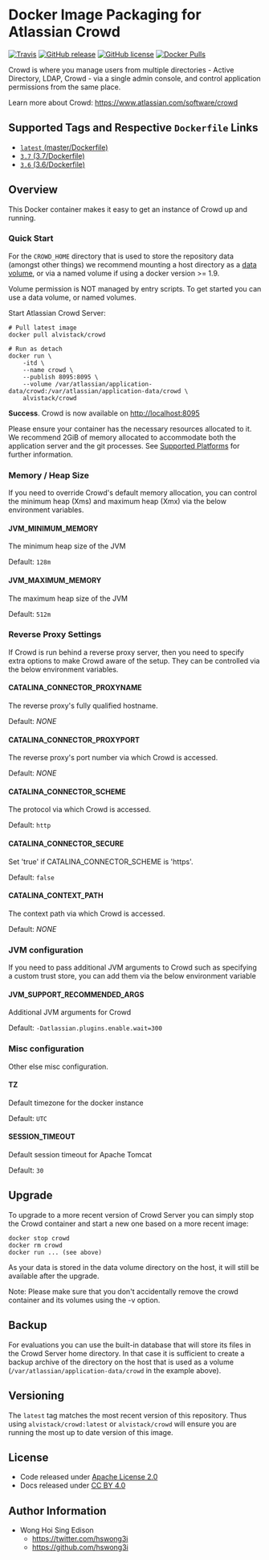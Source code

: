 # Docker Image Packaging for Atlassian Crowd

[![Travis](https://img.shields.io/travis/alvistack/docker-crowd.svg)](https://travis-ci.org/alvistack/docker-crowd)
[![GitHub release](https://img.shields.io/github/release/alvistack/docker-crowd.svg)](https://github.com/alvistack/docker-crowd/releases)
[![GitHub license](https://img.shields.io/github/license/alvistack/docker-crowd.svg)](https://github.com/alvistack/docker-crowd/blob/master/LICENSE)
[![Docker Pulls](https://img.shields.io/docker/pulls/alvistack/crowd.svg)](https://hub.docker.com/r/alvistack/crowd/)

Crowd is where you manage users from multiple directories - Active Directory, LDAP, Crowd - via a single admin console, and control application permissions from the same place.

Learn more about Crowd: <https://www.atlassian.com/software/crowd>

## Supported Tags and Respective `Dockerfile` Links

  - [`latest` (master/Dockerfile)](https://github.com/alvistack/docker-crowd/blob/master/Dockerfile)
  - [`3.7` (3.7/Dockerfile)](https://github.com/alvistack/docker-crowd/blob/3.7/Dockerfile)
  - [`3.6` (3.6/Dockerfile)](https://github.com/alvistack/docker-crowd/blob/3.6/Dockerfile)

## Overview

This Docker container makes it easy to get an instance of Crowd up and running.

### Quick Start

For the `CROWD_HOME` directory that is used to store the repository data (amongst other things) we recommend mounting a host directory as a [data volume](https://docs.docker.com/engine/tutorials/dockervolumes/#/data-volumes), or via a named volume if using a docker version \>= 1.9.

Volume permission is NOT managed by entry scripts. To get started you can use a data volume, or named volumes.

Start Atlassian Crowd Server:

    # Pull latest image
    docker pull alvistack/crowd
    
    # Run as detach
    docker run \
        -itd \
        --name crowd \
        --publish 8095:8095 \
        --volume /var/atlassian/application-data/crowd:/var/atlassian/application-data/crowd \
        alvistack/crowd

**Success**. Crowd is now available on <http://localhost:8095>

Please ensure your container has the necessary resources allocated to it. We recommend 2GiB of memory allocated to accommodate both the application server and the git processes. See [Supported Platforms](https://confluence.atlassian.com/display/Crowd/Supported+Platforms) for further information.

### Memory / Heap Size

If you need to override Crowd's default memory allocation, you can control the minimum heap (Xms) and maximum heap (Xmx) via the below environment variables.

#### JVM\_MINIMUM\_MEMORY

The minimum heap size of the JVM

Default: `128m`

#### JVM\_MAXIMUM\_MEMORY

The maximum heap size of the JVM

Default: `512m`

### Reverse Proxy Settings

If Crowd is run behind a reverse proxy server, then you need to specify extra options to make Crowd aware of the setup. They can be controlled via the below environment variables.

#### CATALINA\_CONNECTOR\_PROXYNAME

The reverse proxy's fully qualified hostname.

Default: *NONE*

#### CATALINA\_CONNECTOR\_PROXYPORT

The reverse proxy's port number via which Crowd is accessed.

Default: *NONE*

#### CATALINA\_CONNECTOR\_SCHEME

The protocol via which Crowd is accessed.

Default: `http`

#### CATALINA\_CONNECTOR\_SECURE

Set 'true' if CATALINA\_CONNECTOR\_SCHEME is 'https'.

Default: `false`

#### CATALINA\_CONTEXT\_PATH

The context path via which Crowd is accessed.

Default: *NONE*

### JVM configuration

If you need to pass additional JVM arguments to Crowd such as specifying a custom trust store, you can add them via the below environment variable

#### JVM\_SUPPORT\_RECOMMENDED\_ARGS

Additional JVM arguments for Crowd

Default: `-Datlassian.plugins.enable.wait=300`

### Misc configuration

Other else misc configuration.

#### TZ

Default timezone for the docker instance

Default: `UTC`

#### SESSION\_TIMEOUT

Default session timeout for Apache Tomcat

Default: `30`

## Upgrade

To upgrade to a more recent version of Crowd Server you can simply stop the Crowd
container and start a new one based on a more recent image:

    docker stop crowd
    docker rm crowd
    docker run ... (see above)

As your data is stored in the data volume directory on the host, it will still
be available after the upgrade.

Note: Please make sure that you don't accidentally remove the crowd container and its volumes using the -v option.

## Backup

For evaluations you can use the built-in database that will store its files in the Crowd Server home directory. In that case it is sufficient to create a backup archive of the directory on the host that is used as a volume (`/var/atlassian/application-data/crowd` in the example above).

## Versioning

The `latest` tag matches the most recent version of this repository. Thus using `alvistack/crowd:latest` or `alvistack/crowd` will ensure you are running the most up to date version of this image.

## License

  - Code released under [Apache License 2.0](LICENSE)
  - Docs released under [CC BY 4.0](http://creativecommons.org/licenses/by/4.0/)

## Author Information

  - Wong Hoi Sing Edison
      - <https://twitter.com/hswong3i>
      - <https://github.com/hswong3i>
